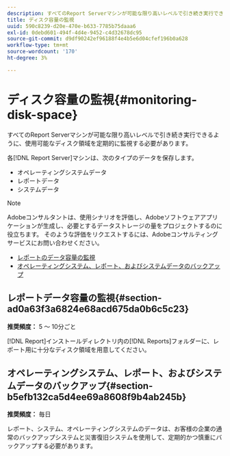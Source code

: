 ```yaml
---
description: すべてのReport Serverマシンが可能な限り高いレベルで引き続き実行できるように、使用可能なディスク領域を定期的に監視する必要があります。
title: ディスク容量の監視
uuid: 590c8239-d20e-470e-b633-7785b75daaa6
exl-id: 0debd601-494f-4d4e-9452-c4d32678dc95
source-git-commit: d9df90242ef96188f4e4b5e6d04cfef196b0a628
workflow-type: tm+mt
source-wordcount: '170'
ht-degree: 3%

---
```


# ディスク容量の監視{#monitoring-disk-space}

すべてのReport Serverマシンが可能な限り高いレベルで引き続き実行できるように、使用可能なディスク領域を定期的に監視する必要があります。

各[!DNL Report Server]マシンは、次のタイプのデータを保存します。

* オペレーティングシステムデータ
* レポートデータ
* システムデータ

>[!NOTE]
>
>Adobeコンサルタントは、使用シナリオを評価し、Adobeソフトウェアアプリケーションが生成し、必要とするデータストレージの量をプロジェクトするのに役立ちます。 そのような評価をリクエストするには、Adobeコンサルティングサービスにお問い合わせください。

* [レポートのデータ容量の監視](../../../home/c-rpt-oview/c-admin-rpt/c-mon-disk-sp.md#section-ad0a63f3a6824e68acd675da0b6c5c23)
* [オペレーティングシステム、レポート、およびシステムデータのバックアップ](../../../home/c-rpt-oview/c-admin-rpt/c-mon-disk-sp.md#section-b5efb132ca5d4ee69a8608f9b4ab245b)

## レポートデータ容量の監視{#section-ad0a63f3a6824e68acd675da0b6c5c23}

**推奨頻度：** 5 ～ 10分ごと

[!DNL Report]インストールディレクトリ内の[!DNL Reports]フォルダーに、レポート用に十分なディスク領域を用意してください。

## オペレーティングシステム、レポート、およびシステムデータのバックアップ{#section-b5efb132ca5d4ee69a8608f9b4ab245b}

**推奨頻度：** 毎日

レポート、システム、オペレーティングシステムのデータは、お客様の企業の通常のバックアップシステムと災害復旧システムを使用して、定期的かつ慎重にバックアップする必要があります。
